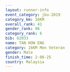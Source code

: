 ```yaml
---
layout: runner-info 
event_category: jbu-2019 
category_km: 16KM  
overall_rank: 41
gender_rank: 96
category_rank: 6
bib: 62033
name: TAN HOW ENG
category: 16KM Men Veteran
gender: Male
finish_time: 2-08-25
country: Malaysia
---
```

